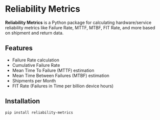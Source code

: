 # Reliability Metrics

**Reliability Metrics** is a Python package for calculating hardware/service reliability metrics like Failure Rate, MTTF, MTBF, FIT Rate, and more based on shipment and return data.

## Features

- Failure Rate calculation
- Cumulative Failure Rate
- Mean Time To Failure (MTTF) estimation
- Mean Time Between Failures (MTBF) estimation
- Shipments per Month
- FIT Rate (Failures in Time per billion device hours)

## Installation

```bash
pip install reliability-metrics
